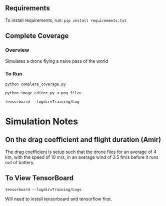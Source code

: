 ## Requirements
To install requirements, run: `pip install requirements.txt`

## Complete Coverage
### Overview
Simulates a drone flying a naive pass of the world 

### To Run
`python complete_coverage.py`

`python image_editor.py <.png file>`

`tensorboard --logdir=Training/Log`

# Simulation Notes
## On the drag coefficient and flight duration (Amir)
The drag coefficient is setup such that the drone flies for an average of 4 km, with the speed of 10 m/s, in an average wind of 3.5 fm/s before it runs out of battery.

## To View TensorBoard
`tensorboard --logdir=Training/Logs`

Will need to install tensorboard and tensorflow first.